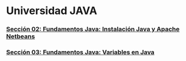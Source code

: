 # Universidad JAVA

### [Sección 02: Fundamentos Java: Instalación Java y Apache Netbeans](./src/seccion02)
### [Sección 03: Fundamentos Java: Variables en Java](./src/seccion03)
 

